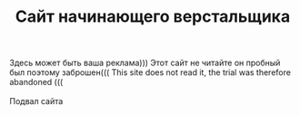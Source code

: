 <!DOCTYPE html>
<html lang="ru">
  <head>
    <meta charset="utf-8">
    <title>Сайт начинающего верстальщика</title>
    <link rel="stylesheet" href="style.css">
  </head>
  <body>
    <header>
      <h1>Сайт начинающего верстальщика</h1>
    </header>
    <main>
      <nav>
      </nav>
    </main>
    Здесь может быть ваша реклама)))
    Этот сайт не читайте он пробный был поэтому заброшен(((
    This site does not read it, the trial was therefore abandoned (((
    <footer>
      <br>Подвал сайта
    </footer>
  </body>
</html>
